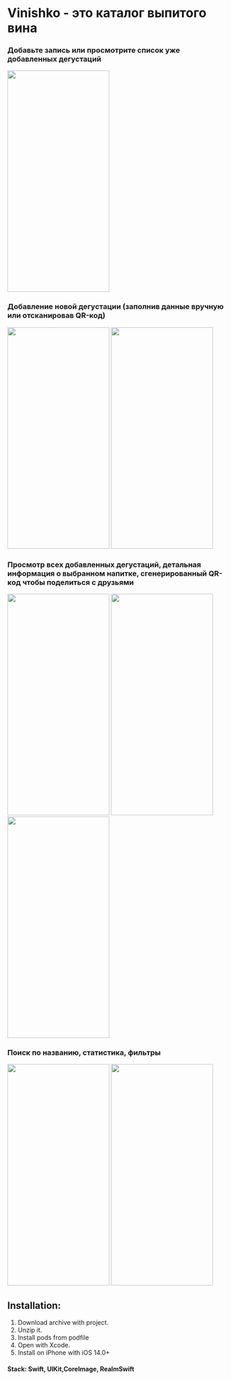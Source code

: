 # Vinishko - это каталог выпитого вина

### Добавьте запись или просмотрите список уже добавленных дегустаций
<img src="https://user-images.githubusercontent.com/87662841/215971823-bbaf94a7-206d-42f2-84d7-23b6f4109c43.PNG" width="230" height="500"> 

### Добавление новой дегустации (заполнив данные вручную или отсканировав QR-код)
<img src="https://user-images.githubusercontent.com/87662841/215969457-3162316e-3a46-47ee-936d-2e720c5e3e1d.PNG" width="230" height="500"> <img src="https://user-images.githubusercontent.com/87662841/215969679-66e4f1e6-07f2-4cc1-adc9-9781b1d05d89.PNG" width="230" height="500"> 

### Просмотр всех добавленных дегустаций, детальная информация о выбранном напитке, сгенерированный QR-код чтобы поделиться с друзьями
<img src="https://user-images.githubusercontent.com/87662841/215970690-c2732387-6efc-4bd4-af5c-b89b0771a1a2.PNG" width="230" height="500"> <img src="https://user-images.githubusercontent.com/87662841/215970904-87ea24d9-41ae-45b5-a065-dda4e69fc857.PNG" width="230" height="500"> <img src="https://user-images.githubusercontent.com/87662841/215971099-37081b74-b54b-4190-8e70-9df0b5d680e6.png" width="230" height="500">

### Поиск по названию, статистика, фильтры
<img src="https://user-images.githubusercontent.com/87662841/215971464-8f2fb518-7fc9-4ebc-9fad-b863c10ea2d2.PNG" width="230" height="500"> <img src="https://user-images.githubusercontent.com/87662841/215971553-42fa8c37-77df-40fd-956e-5e26e6556cdb.PNG" width="230" height="500"> 

## Installation: 
1. Download archive with project.
2. Unzip it.
3. Install pods from podfile
4. Open with Xcode.
5. Install on iPhone with iOS 14.0+

#### Stack: Swift, UIKit,CoreImage, RealmSwift
